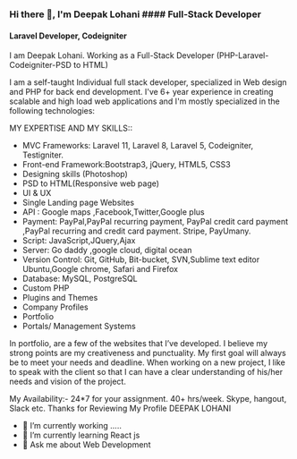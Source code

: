 ### Hi there 👋, I'm Deepak Lohani  #### Full-Stack Developer
#### Laravel Developer, Codeigniter

I am Deepak Lohani. Working as a Full-Stack Developer (PHP-Laravel-Codeigniter-PSD to HTML)

I am a self-taught Individual full stack developer, specialized in Web design and PHP for back end development. I've 6+ year experience in creating scalable and high load web applications and I'm mostly specialized in the following technologies:

MY EXPERTISE AND MY SKILLS::
- MVC Frameworks: Laravel 11, Laravel 8, Laravel 5, Codeigniter, Testigniter. 
- Front-end Framework:Bootstrap3, jQuery, HTML5, CSS3
- Designing skills (Photoshop)
- PSD to HTML(Responsive web page)
- UI & UX 
- Single Landing page Websites
- API : Google maps ,Facebook,Twitter,Google plus
- Payment: PayPal,PayPal recurring payment, PayPal credit card payment ,PayPal recurring and credit card payment. Stripe, PayUmany.
- Script: JavaScript,JQuery,Ajax
- Server: Go daddy ,google cloud, digital ocean
- Version Control: Git, GitHub, Bit-bucket, SVN,Sublime text editor Ubuntu,Google chrome, Safari and Firefox
- Database: MySQL, PostgreSQL
- Custom PHP
- Plugins and Themes
- Company Profiles
- Portfolio
- Portals/ Management Systems

In portfolio, are a few of the websites that I’ve developed. I believe my strong points are my creativeness and punctuality. My first goal will always be to meet your needs and deadline. When working on a new project, I like to speak with the client so that I can have a clear understanding of his/her needs and vision of the project.

My Availability:- 24*7 for your assignment. 40+ hrs/week. Skype, hangout, Slack etc.
Thanks for Reviewing My Profile
DEEPAK LOHANI
- 🔭 I’m currently working .....
- 🌱 I’m currently learning React js 
- 💬 Ask me about Web Development 
